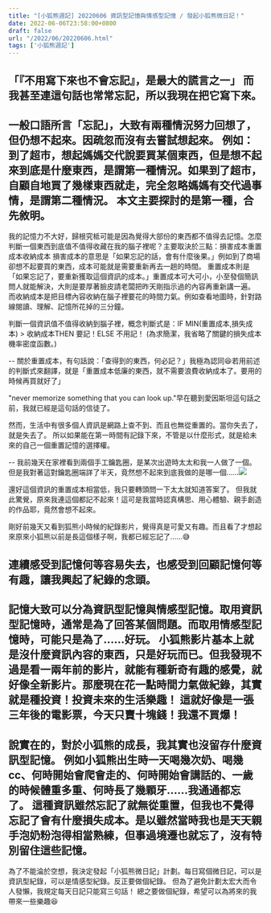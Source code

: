 ```yaml
---
title: "[小狐熊週記] 20220606 資訊型記憶與情感型記憶 / 發起小狐熊微日記！"
date: 2022-06-06T23:58:00+0800
draft: false
url: "/2022/06/20220606.html"
tags: ['小狐熊週記']
---
```



「『不用寫下來也不會忘記』，是最大的謊言之一」
而我甚至連這句話也常常忘記，所以我現在把它寫下來。
--
一般口語所言「忘記」，大致有兩種情況努力回想了，但仍想不起來。因疏忽而沒有去嘗試想起來。
例如：到了超市，想起媽媽交代說要買某個東西，但是想不起來到底是什麼東西，是謂第一種情況。如果到了超市，自顧自地買了幾樣東西就走，完全忽略媽媽有交代過事情，是謂第二種情況。
本文主要探討的是第一種，合先敘明。
--
我的記憶力不大好，歸根究柢可能是因為覺得大部份的東西都不值得去記憶。怎麼判斷一個東西到底值不值得收藏在我的腦子裡呢？主要取決於三點：損害成本重置成本收納成本
損害成本的意思是「如果忘記的話，會有什麼後果。」例如到了商場卻想不起要買的東西，成本可能就是需要重新再去一趟的時間。
重置成本則是「如果忘記了，要重新獲取這個資訊的成本。」重置成本可大可小，小至發個簡訊問人就能解決，大則是要厚著臉皮請老闆把昨天剛指示過的內容再重新講一遍。
而收納成本是把目標內容收納在腦子裡要花的時間力氣。例如查看地圖時，針對路線閱讀、理解、記憶所花掉的三分鐘。

判斷一個資訊值不值得收納到腦子裡，概念判斷式是：IF MIN(重置成本,損失成本) > 收納成本THEN 要記！ELSE 不用記！
(為求簡潔，我省略了關鍵的損失成本機率密度函數。)

--
關於重置成本，有句話說：「查得到的東西，何必記？」我極為認同😆若用前述的判斷式來翻譯，就是「重置成本低廉的東西，就不需要浪費收納成本了。要用的時候再買就好了」

"never memorize something that you can look up."早在聽到愛因斯坦這句話之前，我就已經是這句話的信徒了。

然而，生活中有很多個人資訊是網路上查不到、而且也無從重置的。當你失去了，就是失去了。
所以如果能在第一時間有記錄下來，不管是以什麼形式，就是給未來的自己一個重置記憶的選擇權。

--
我前幾天在家裡看到兩個手工鑰匙圈，是某次出遊時太太和我一人做了一個。但是我對著這對鑰匙圈端詳了半天，竟然想不起來到底我做的是哪一個……![](https://blogger.googleusercontent.com/img/a/AVvXsEiz5fCw5m9cxqVUCziJINLdHVuTrG-qMplTs3x5vjEbk8hSfFv-stJ2jz2x4aOBdanPnXaKEEQ8L8bWybHmWf0rBSVNSC6w8tEUJNza4L7_eT5HxSOPkBN0wxP7gpVOT0c-qj8xH4v4b4jzyL_s4CUYj2boQ-x4o3hSQAE3SO_A_pktiJZEh0iMQNgM=w225-h400)

還好這個資訊的重置成本相當低，我只要轉頭問一下太太就知道答案了。
但我就此驚覺，原來我連這個都記不起來！這可是我當時認真構思、用心體驗、親手創造的作品耶，竟然會想不起來。

剛好前幾天又看到狐熊小時候的紀錄影片，覺得真是可愛又有趣。而且看了才想起來原來小狐熊以前是長這個樣子啊，我都已經忘記了……😅

連續感受到記憶何等容易失去，也感受到回顧記憶何等有趣，讓我興起了紀錄的念頭。
--
記憶大致可以分為資訊型記憶與情感型記憶。取用資訊型記憶時，通常是為了回答某個問題。而取用情感型記憶時，可能只是為了……好玩。
小狐熊影片基本上就是沒什麼資訊內容的東西，只是好玩而已。但我發現不過是看一兩年前的影片，就能有種新奇有趣的感覺，就好像全新影片。那麼現在花一點時間力氣做紀錄，其實就是種投資！投資未來的生活樂趣！
這就好像是一張三年後的電影票，今天只賣十塊錢！我還不買爆！
--
說實在的，對於小狐熊的成長，我其實也沒留存什麼資訊型記憶。
例如小狐熊出生時一天喝幾次奶、喝幾cc、何時開始會爬會走的、何時開始會講話的、一歲的時候體重多重、何時長了幾顆牙……我通通都忘了。
這種資訊雖然忘記了就無從重置，但我也不覺得忘記了會有什麼損失成本。是以雖然當時我也是天天親手泡奶粉泡得相當熟練，但事過境遷也就忘了，沒有特別留住這些記憶。
--
為了不能淪於空想，我決定發起「小狐熊微日記」計劃。每日寫個微日記，可以是資訊型紀錄，可以是情感型紀錄。反正要做個紀錄。
但為了避免計劃太宏大而令人發懶，我規定每天日記只能寫三句話！
總之要做個紀錄，希望可以為將來的我帶來一些樂趣😆




